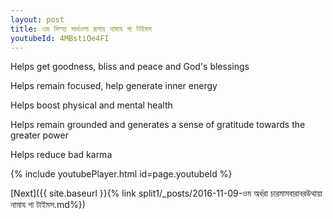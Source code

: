 ```yaml
---
layout: post
title: ওম সিম্হা সার্ধওলা রূপায় নামায গা টাইমস
youtubeId: 4MBstiQe4FI
---
```

 
 
Helps get goodness, bliss and peace and God's blessings
 
Helps remain focused, help generate inner energy 
 
Helps boost physical and mental health 
 
Helps remain grounded and generates a sense of gratitude towards the greater power 
 
Helps reduce bad karma
 
 
 
 


{% include youtubePlayer.html id=page.youtubeId %}
 
[Next]({{ site.baseurl }}{% link  split1/_posts/2016-11-09-ওম অর্ধরা চারমামবারাবরউথায়া নামায গা টাইমস.md%})
 
